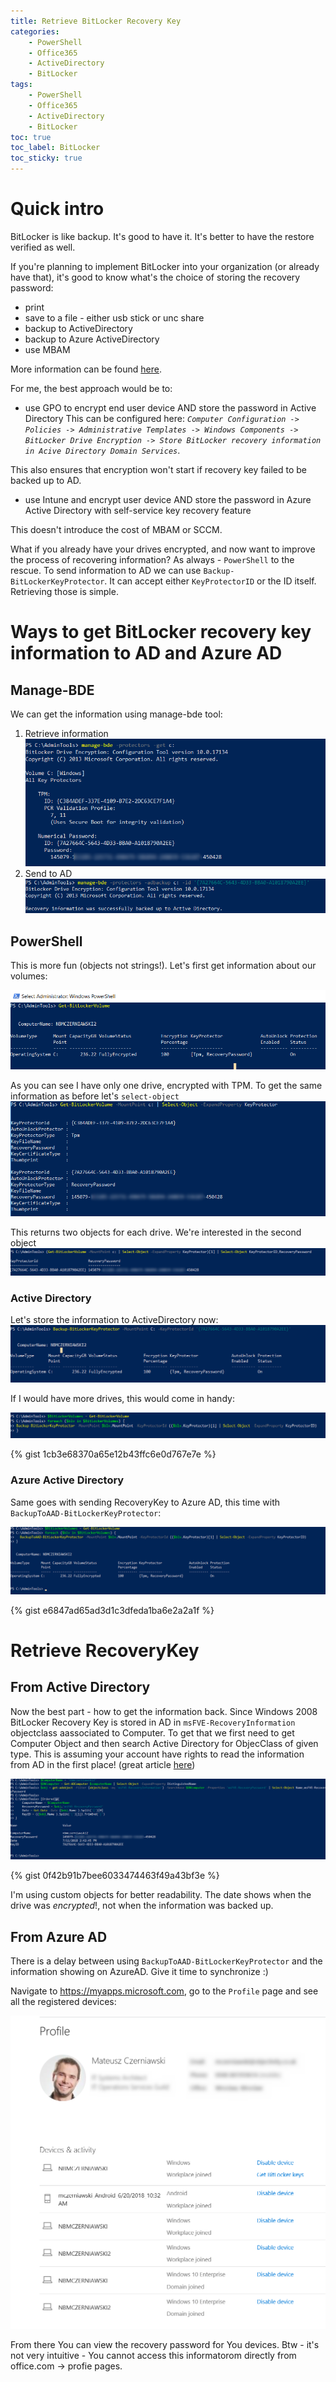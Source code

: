 ```yaml
---
title: Retrieve BitLocker Recovery Key
categories:
    - PowerShell
    - Office365
    - ActiveDirectory
    - BitLocker
tags:
    - PowerShell
    - Office365
    - ActiveDirectory
    - BitLocker
toc: true
toc_label: BitLocker
toc_sticky: true
---
```


# Quick intro

BitLocker is like backup. It's good to have it. It's better to have the restore verified as well. 

If you're planning to implement BitLocker into your organization (or already have that), it's good to know what's the choice of storing the recovery password:
- print 
- save to a file - either usb stick or unc share
- backup to ActiveDirectory 
- backup to Azure ActiveDirectory
- use MBAM

More information can be found [here](https://docs.microsoft.com/en-us/windows/security/information-protection/bitlocker/bitlocker-device-encryption-overview-windows-10). 

For me, the best approach would be to:

- use GPO to encrypt end user device AND store the password in Active Directory 
This can be configured here: *`Computer Configuration -> Policies -> Administrative Templates -> Windows Components -> BitLocker Drive Encryption -> Store BitLocker recovery information in Acive Directory Domain Services`*. 

This also ensures that encryption won't start if recovery key failed to be backed up to AD.

- use Intune and encrypt user device AND store the password in Azure Active Directory with self-service key recovery feature

This doesn't introduce the cost of MBAM or SCCM. 

What if you already have your drives encrypted, and now want to improve the process of recovering information? As always - `PowerShell` to the rescue. To send information to AD we can use `Backup-BitLockerKeyProtector`. It can accept either `KeyProtectorID` or the ID itself. Retrieving those is simple.

# Ways to get BitLocker recovery key information to AD and Azure AD

## Manage-BDE
We can get the information using manage-bde tool:
1. Retrieve information
![manage-bde retrieve](/assets/images/posts/retrieve-bitlocker/picture1.png)
2. Send to AD
![manage-bde backup](/assets/images/posts/retrieve-bitlocker/picture2.png)

## PowerShell
This is more fun (objects not strings!). Let's first get information about our volumes:

![Get-BitLocker volume](/assets/images/posts/retrieve-bitlocker/picture3.png)

As you can see I have only one drive, encrypted with TPM. To get the same information as before let's `select-object`
![Get-BitLocker details](/assets/images/posts/retrieve-bitlocker/picture4.png)

This returns two objects for each drive. We're interested in the second object
![Get-BitLocker details 2](/assets/images/posts/retrieve-bitlocker/picture5.png)

### Active Directory
Let's store the information to ActiveDirectory now:
![Get-BitLocker backup](/assets/images/posts/retrieve-bitlocker/picture6.png)

If I would have more drives, this would come in handy:

![More volumes](/assets/images/posts/retrieve-bitlocker/picture7.png) 

{% gist 1cb3e68370a65e12b43ffc6e0d767e7e %}

### Azure Active Directory
Same goes with sending RecoveryKey to Azure AD, this time with `BackupToAAD-BitLockerKeyProtector`:

![Backup to Azure AD](/assets/images/posts/retrieve-bitlocker/picture8.png)

{% gist e6847ad65ad3d1c3dfeda1ba6e2a2a1f %}

# Retrieve RecoveryKey

## From Active Directory

Now the best part - how to get the information back. Since Windows 2008 BitLocker Recovery Key is stored in AD in `msFVE-RecoveryInformation` objectclass aassociated to Computer. To get that we first need to get Computer Object and then search Active Directory for ObjecClass of given type. This is assuming your account have rights to read the information from AD in the first place! (great article [here](http://www.alexandreviot.net/2015/06/10/active-directory-how-to-display-bitlocker-recovery-key/))

![Retrieve key](/assets/images/posts/retrieve-bitlocker/picture9.png)

{% gist 0f42b91b7bee6033474463f49a43bf3e %}

I'm using custom objects for better readability. The date shows when the drive was *encrypted*!, not when the information was backed up.

## From Azure AD
There is a delay between using `BackupToAAD-BitLockerKeyProtector` and the information showing on AzureAD. Give it time to synchronize :)

Navigate to https://myapps.microsoft.com, go to the `Profile` page and see all the registered devices:

![Profile page](/assets/images/posts/retrieve-bitlocker/picture10.png)

From there You can view the recovery password for You devices.
Btw - it's not very intuitive - You cannot access this informatorom directly from office.com -> profie pages. 

